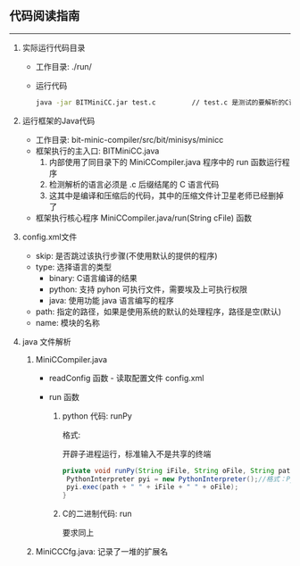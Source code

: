 ## 代码阅读指南

---

1. 实际运行代码目录

   * 工作目录: ./run/

   * 运行代码

     ```bash
     java -jar BITMiniCC.jar test.c 		// test.c 是测试的要解析的C语言代码
     ```

2. 运行框架的Java代码

   * 工作目录: bit-minic-compiler/src/bit/minisys/minicc
   * 框架执行的主入口: BITMiniCC.java
     1. 内部使用了同目录下的 MiniCCompiler.java 程序中的 run 函数运行程序
     2. 检测解析的语言必须是 .c 后缀结尾的 C 语言代码
     3. 这其中是编译和压缩后的代码，其中的压缩文件计卫星老师已经删掉了
   * 框架执行核心程序 MiniCCompiler.java/run(String cFile) 函数

3. config.xml文件

   * skip: 是否跳过该执行步骤(不使用默认的提供的程序)
   * type: 选择语言的类型
     * binary: C语言编译的结果
     * python: 支持 pyhon 可执行文件，需要埃及上可执行权限
     * java: 使用功能 java 语言编写的程序
   * path: 指定的路径，如果是使用系统的默认的处理程序，路径是空(默认)
   * name: 模块的名称

4. java 文件解析

   1. MiniCCompiler.java

      * readConfig 函数 - 读取配置文件 config.xml

      * run 函数

        1. python 代码: runPy

           格式:

           开辟子进程运行，标准输入不是共享的终端

           ```java
           private void runPy(String iFile, String oFile, String path) throws IOException{
           	PythonInterpreter pyi = new PythonInterpreter();//格式：Python脚本名 输入文件 输出文件
           	pyi.exec(path + " " + iFile + " " + oFile);
           }
           ```

        2. C的二进制代码: run

           要求同上

   2. MiniCCCfg.java: 记录了一堆的扩展名
